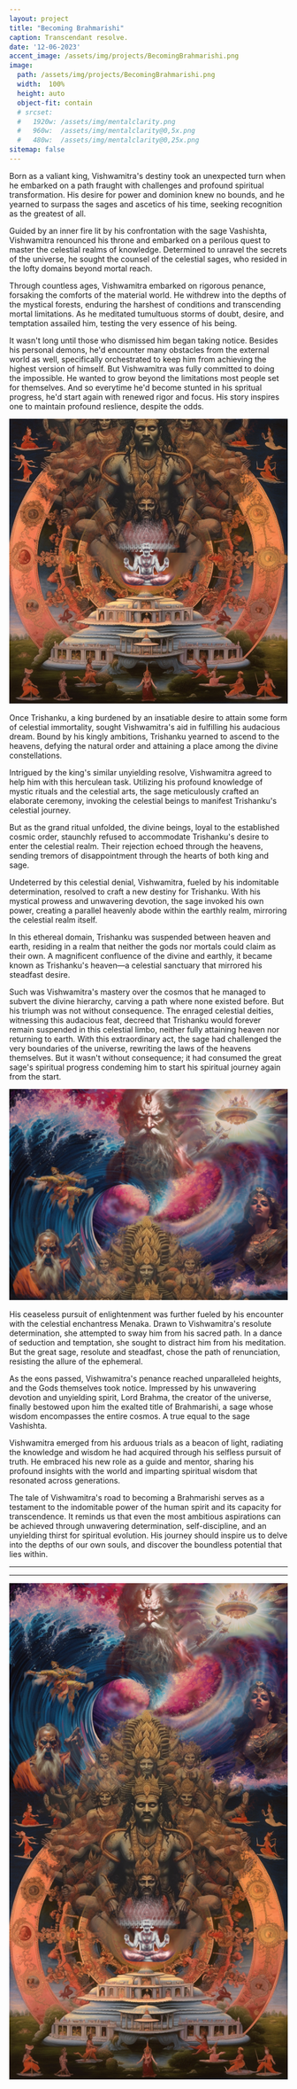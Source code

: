 ```yaml
---
layout: project
title: "Becoming Brahmarishi"
caption: Transcendant resolve.
date: '12-06-2023'
accent_image: /assets/img/projects/BecomingBrahmarishi.png   
image: 
  path: /assets/img/projects/BecomingBrahmarishi.png
  width:  100%
  height: auto
  object-fit: contain
  # srcset: 
  #   1920w: /assets/img/mentalclarity.png
  #   960w:  /assets/img/mentalclarity@0,5x.png
  #   480w:  /assets/img/mentalclarity@0,25x.png
sitemap: false
---
```


Born as a valiant king, Vishwamitra's destiny took an unexpected turn when he embarked on a path fraught with challenges and profound spiritual transformation. His desire for power and dominion knew no bounds, and he yearned to surpass the sages and ascetics of his time, seeking recognition as the greatest of all.

Guided by an inner fire lit by his confrontation with the sage Vashishta, Vishwamitra renounced his throne and embarked on a perilous quest to master the celestial realms of knowledge. Determined to unravel the secrets of the universe, he sought the counsel of the celestial sages, who resided in the lofty domains beyond mortal reach.

Through countless ages, Vishwamitra embarked on rigorous penance, forsaking the comforts of the material world. He withdrew into the depths of the mystical forests, enduring the harshest of conditions and transcending mortal limitations. As he meditated tumultuous storms of doubt, desire, and temptation assailed him, testing the very essence of his being.

It wasn't long until those who dismissed him began taking notice. Besides his personal demons, he'd encounter many obstacles from the external world as well, specifically orchestrated to keep him from achieving the highest version of himself. But Vishwamitra was fully committed to doing the impossible. He wanted to grow beyond the limitations most people set for themselves. And so everytime he'd become stunted in his spritual progress, he'd start again with renewed rigor and focus. His story inspires one to maintain profound reslience, despite the odds. 


![alt text](/assets/img/projects/internalRoadToBrahmaRishi.png)


Once Trishanku, a king burdened by an insatiable desire to attain some form of celestial immortality, sought Vishwamitra's aid in fulfilling his audacious dream. Bound by his kingly ambitions, Trishanku yearned to ascend to the heavens, defying the natural order and attaining a place among the divine constellations.

Intrigued by the king's similar unyielding resolve, Vishwamitra agreed to help him with this herculean task. Utilizing his profound knowledge of mystic rituals and the celestial arts, the sage meticulously crafted an elaborate ceremony, invoking the celestial beings to manifest Trishanku's celestial journey.

But as the grand ritual unfolded, the divine beings, loyal to the established cosmic order, staunchly refused to accommodate Trishanku's desire to enter the celestial realm. Their rejection echoed through the heavens, sending tremors of disappointment through the hearts of both king and sage.

Undeterred by this celestial denial, Vishwamitra, fueled by his indomitable determination, resolved to craft a new destiny for Trishanku. With his mystical prowess and unwavering devotion, the sage invoked his own power, creating a parallel heavenly abode within the earthly realm, mirroring the celestial realm itself.

In this ethereal domain, Trishanku was suspended between heaven and earth, residing in a realm that neither the gods nor mortals could claim as their own. A magnificent confluence of the divine and earthly, it became known as Trishanku's heaven—a celestial sanctuary that mirrored his steadfast desire.

Such was Vishwamitra's mastery over the cosmos that he managed to subvert the divine hierarchy, carving a path where none existed before. But his triumph was not without consequence. The enraged celestial deities, witnessing this audacious feat, decreed that Trishanku would forever remain suspended in this celestial limbo, neither fully attaining heaven nor returning to earth. With this extraordinary act, the sage had challenged the very boundaries of the universe, rewriting the laws of the heavens themselves. But it wasn't without consequence; it had consumed the great sage's spiritual progress condeming him to start his spiritual journey again from the start. 


![alt text](/assets/img/projects/externalconflictsRoadToBrahmaRishi.png)



His ceaseless pursuit of enlightenment was further fueled by his encounter with the celestial enchantress Menaka. Drawn to Vishwamitra's resolute determination, she attempted to sway him from his sacred path. In a dance of seduction and temptation, she sought to distract him from his meditation. But the great sage, resolute and steadfast, chose the path of renunciation, resisting the allure of the ephemeral.

As the eons passed, Vishwamitra's penance reached unparalleled heights, and the Gods themselves took notice. Impressed by his unwavering devotion and unyielding spirit, Lord Brahma, the creator of the universe, finally bestowed upon him the exalted title of Brahmarishi, a sage whose wisdom encompasses the entire cosmos. A true equal to the sage Vashishta. 

Vishwamitra emerged from his arduous trials as a beacon of light, radiating the knowledge and wisdom he had acquired through his selfless pursuit of truth. He embraced his new role as a guide and mentor, sharing his profound insights with the world and imparting spiritual wisdom that resonated across generations.

The tale of Vishwamitra's road to becoming a Brahmarishi serves as a testament to the indomitable power of the human spirit and its capacity for transcendence. It reminds us that even the most ambitious aspirations can be achieved through unwavering determination, self-discipline, and an unyielding thirst for spiritual evolution. His journey should inspire us to delve into the depths of our own souls, and discover the boundless potential that lies within.

-----------------------------------------------------------------------------------------------------------
-----------------------------------------------------------------------------------------------------------

![alt text](/assets/img/projects/BecomingBrahmarishi.png)


